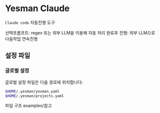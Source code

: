 # Yesman Claude

`Claude code` 자동진행 도구

선택프롬프트: regex 또는 외부 LLM을 이용해 자동 처리
완료후 진행: 외부 LLM으로 다음작업 연속진행

## 설정 파일

### 글로벌 설정

글로벌 설정 파일은 다음 경로에 위치합니다:

```bash
$HOME/.yesman/yesman.yaml
$HOME/.yesman/projects.yaml
```

파일 구조 examples/참고
